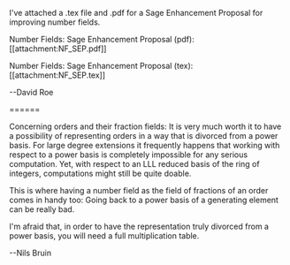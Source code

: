 I've attached a .tex file and .pdf for a Sage Enhancement Proposal for improving number fields.

Number Fields: Sage Enhancement Proposal (pdf): [[attachment:NF_SEP.pdf]]

Number Fields: Sage Enhancement Proposal (tex): [[attachment:NF_SEP.tex]]

--David Roe


======

Concerning orders and their fraction fields: It is very much worth it to have a possibility of representing orders
in a way that is divorced from a power basis. For large degree extensions it frequently happens that working with
respect to a power basis is completely impossible for any serious computation. Yet, with respect to an LLL reduced
basis of the ring of integers, computations might still be quite doable.

This is where having a number field as the field of fractions of an order comes in handy too: Going back to a power
basis of a generating element can be really bad.

I'm afraid that, in order to have the representation truly divorced from a power basis, you will need a full multiplication
table. 

--Nils Bruin

